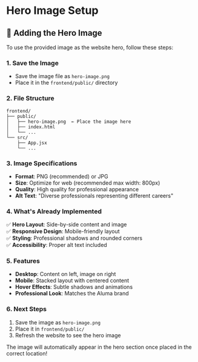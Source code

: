 # Hero Image Setup

## 📸 **Adding the Hero Image**

To use the provided image as the website hero, follow these steps:

### **1. Save the Image**

- Save the image file as `hero-image.png`
- Place it in the `frontend/public/` directory

### **2. File Structure**

```
frontend/
├── public/
│   ├── hero-image.png  ← Place the image here
│   ├── index.html
│   └── ...
└── src/
    ├── App.jsx
    └── ...
```

### **3. Image Specifications**

- **Format**: PNG (recommended) or JPG
- **Size**: Optimize for web (recommended max width: 800px)
- **Quality**: High quality for professional appearance
- **Alt Text**: "Diverse professionals representing different careers"

### **4. What's Already Implemented**

✅ **Hero Layout**: Side-by-side content and image  
✅ **Responsive Design**: Mobile-friendly layout  
✅ **Styling**: Professional shadows and rounded corners  
✅ **Accessibility**: Proper alt text included

### **5. Features**

- **Desktop**: Content on left, image on right
- **Mobile**: Stacked layout with centered content
- **Hover Effects**: Subtle shadows and animations
- **Professional Look**: Matches the Aluma brand

### **6. Next Steps**

1. Save the image as `hero-image.png`
2. Place it in `frontend/public/`
3. Refresh the website to see the hero image

The image will automatically appear in the hero section once placed in the correct location!
